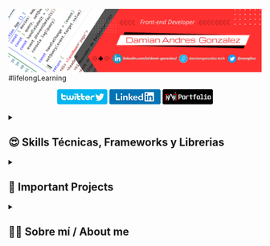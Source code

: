 ![profilePic](./src/PortadaGithub.png)
#lifelongLearning
<p align='center'>
    <a href='https://twitter.com/nang0nz'><img src='./src/twitterbutton.png' alt='twitter link' /></a>
    <a href='https://www.linkedin.com/in/dami-gonzalez/'><img src='./src/linkedbutton.png' alt='linkedin link' /></a>
    <a href='https://damiangonzalez.tech/'><img src='./src/portfolio.png' alt='portfolio link' /></a>
</p>
<!-- Tech Skills, Frameworks and Libraries SECTION-->
<details>
    <summary><h2>😍 Skills Técnicas, Frameworks y Librerias</h2></summary>
    <img align='center' src='./src/fullstack.png' alt='Tech Skills' >
    <p><h3>HTML, CSS, Javascript, React, Redux, Node, Express, postgresSQL, Sequelize</h3></p>
</details>

<!-- Important Projects SECTION -->
<details>
    <summary><h2>💼 Important Projects</h2></summary>
    <h2>1. Tecnoshop e-commerce App </h2>
    <a href='https://www.youtube.com/watch?v=UWWrFgAO3vo' target='_blank'>DEPLOY</a>
        <details>
            <summary><h3>Description</h3></summary>
            <p>Agile development team with one week sprints presenting to a Product Owner progress on the <strong>development of a complete E-commerce app</strong> with design and development of basic ecommerce features (CRUD of products, auth, catalog, checkout, etc..).</p>
            <ul>
                <li>Payment gateway integration (Mercado Pago). </li>
                <li>Sending transactional emails (nodemailer). </li>
                <li>Management and sending of newsletters.  </li>
                <li>Administration of shopping cart and product orders. </li>
                <li>User administration, password management.  </li>
                <li>Coordinate project execution through Scrum implementation.  </li>
            </ul>
        </details>    
    <img width='80%' src='./src/Tecnoshop-Screenshots.png' alt='Tecnoshop screenshots'>
    <h2>2. Pokemon Single Page Aplication</h2>
    <a href='https://www.youtube.com/watch?v=KTQ11pD6yeg' target='_blank'>DEPLOY</a>
    <details>
        <summary><h3>Description</h3></summary>
        <p>Development of a Single Page Aplication on React, Redux, NodeJS, ExpressJS, Sequelize with <strong>search</strong>, <strong>filtering</strong>, <strong>sorting</strong> and <strong>resource creation</strong>.</p>
    </details>  
    <img width='80%' src='./src/pokemonSPA-screenshots.png' alt='Pokemon screenshots' >
</details>

<!-- About me SECTION -->
<details>
    <summary><h2>🧑🏻 Sobre mí / About me</h2></summary>
<p align='center'>👋🏻¡Hola! <strong>Soy Damian, Desarrollador Frontend y estudiante
de diseño UX/UI</strong> con conocimientos en <em>Javascript, HTML5, CSS, React, Redux, 
Node, Express, PostgreSQL, Sequelize</em>. Durante mi formación he sido parte de equipos de trabajo multiculturales
donde pude desarrollar <strong>habilidades de comunicación</strong> y de <strong>trabajo en equipo</strong>
participando en el desarrollo frontend y backend de aplicaciones web
implementando una metodología de trabajo ágil con sprints de una
semana. Esto me ha permitido aumentar mi <strong>orientación a resultados</strong> y <strong>capacidad
de resolucion de problemas</strong>.

<strong>Puedes contactarme escribiéndome a:  
nangonz91@gmail.com</strong></p>
<hr>
<p align='center'>👋🏻Hi! <strong>I'm Damian, Fullstack Developer and UX/UI design student</strong>
<em>with knowledge in Javascript, HTML5, CSS, React, Redux, Node, 
Express, PostgreSQL, Sequelize.</em> I've been part of multicultural work teams which has allowed me to develop <strong>communication</strong> and <strong>teamwork skills</strong> participating in the frontend and backend development of web applications implementing an agile work methodology with one-week sprints. This helped me to increase my <strong>results orientation</strong> and <strong>problem solving skills</strong>.

<strong>You can contact me on LinkedIn or send me an email to:  
nangonz91@gmail.com</strong></p> 
</details>
